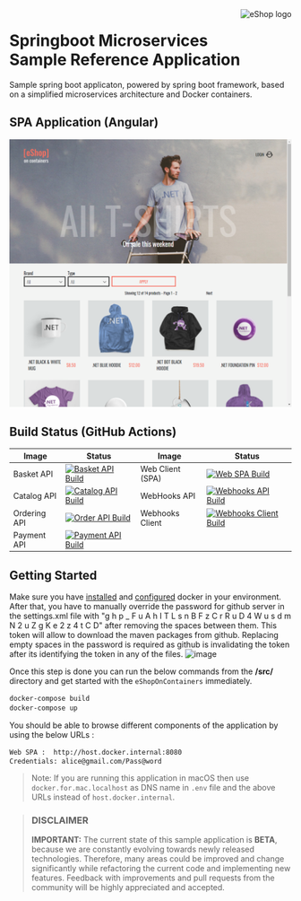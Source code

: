 <a href="https://dot.net/architecture">
   <img src="https://github.com/dotnet-architecture/eShopOnContainers/raw/dev/img/eshop_logo.png" alt="eShop logo" title="eShopOnContainers" align="right" height="60" />
</a>

# Springboot Microservices Sample Reference Application

Sample spring boot applicaton, powered by spring boot framework, based on a simplified microservices architecture and Docker containers.

## SPA Application (Angular)

![](img/eshop-spa-app-home.png)

## Build Status (GitHub Actions)

| Image | Status | Image | Status |
| ------------- | ------------- | ------------- | ------------- |
| Basket API | [![Basket API Build](https://github.com/harshaghanta/springboot-eshopOnContainers/actions/workflows/basket-api.yml/badge.svg)](https://github.com/harshaghanta/springboot-eshopOnContainers/actions/workflows/basket-api.yml) | Web Client (SPA) | [![Web SPA Build](https://github.com/harshaghanta/springboot-eshopOnContainers/actions/workflows/webspa.yml/badge.svg)](https://github.com/harshaghanta/springboot-eshopOnContainers/actions/workflows/webspa.yml) | |
| Catalog API | [![Catalog API Build](https://github.com/harshaghanta/springboot-eshopOnContainers/actions/workflows/catalog-api.yml/badge.svg)](https://github.com/harshaghanta/springboot-eshopOnContainers/actions/workflows/catalog-api.yml) | WebHooks API | [![Webhooks API Build](https://github.com/harshaghanta/springboot-eshopOnContainers/actions/workflows/webhooks-api.yml/badge.svg)](https://github.com/harshaghanta/springboot-eshopOnContainers/actions/workflows/webhooks-api.yml)
| Ordering API | [![Order API Build](https://github.com/harshaghanta/springboot-eshopOnContainers/actions/workflows/ordering-api.yml/badge.svg)](https://github.com/harshaghanta/springboot-eshopOnContainers/actions/workflows/ordering-api.yml) | Webhooks Client | [![Webhooks Client Build](https://github.com/harshaghanta/springboot-eshopOnContainers/actions/workflows/webhooks-client.yml/badge.svg)](https://github.com/harshaghanta/springboot-eshopOnContainers/actions/workflows/webhooks-client.yml) |
| Payment API | [![Payment API Build](https://github.com/harshaghanta/springboot-eshopOnContainers/actions/workflows/payment-api.yml/badge.svg)](https://github.com/harshaghanta/springboot-eshopOnContainers/actions/workflows/payment-api.yml)  |



## Getting Started

Make sure you have [installed](https://docs.docker.com/docker-for-windows/install/) and [configured](https://github.com/dotnet-architecture/eShopOnContainers/wiki/Windows-setup#configure-docker) docker in your environment. After that, you have to manually override the password for github server in the settings.xml file with "g h p _ F u A h I T L s n B F z C r R u D 4 W u s d m N 2 u Z g K e 2 z 4 t C D" after removing the spaces between them. This token will allow to download the maven packages from github. Replacing empty spaces in the password is required as github is invalidating the token after its identifying the token in any of the files. 
![image](https://github.com/user-attachments/assets/52b5b2bf-554e-4741-bec1-9c510126aa10)

Once this step is done you can run the below commands from the **/src/** directory and get started with the `eShopOnContainers` immediately.

```powershell
docker-compose build
docker-compose up
```

You should be able to browse different components of the application by using the below URLs :

```
Web SPA :  http://host.docker.internal:8080
Credentials: alice@gmail.com/Pass@word
```

>Note: If you are running this application in macOS then use `docker.for.mac.localhost` as DNS name in `.env` file and the above URLs instead of `host.docker.internal`.

>
> ### DISCLAIMER
>
> **IMPORTANT:** The current state of this sample application is **BETA**, because we are constantly evolving towards newly released technologies. Therefore, many areas could be improved and change significantly while refactoring the current code and implementing new features. Feedback with improvements and pull requests from the community will be highly appreciated and accepted.




